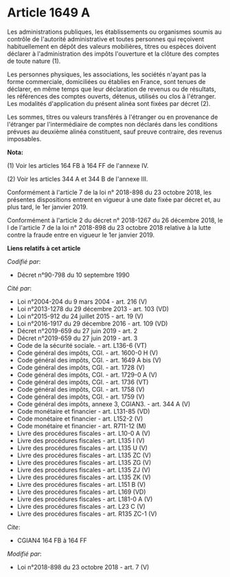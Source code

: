 # Article 1649 A

Les administrations publiques, les établissements ou organismes soumis au contrôle de l'autorité administrative et toutes
personnes qui reçoivent habituellement en dépôt des valeurs mobilières, titres ou espèces doivent déclarer à l'administration
des impôts l'ouverture et la clôture des comptes de toute nature (1).

Les personnes physiques, les associations, les sociétés n'ayant pas la forme commerciale, domiciliées ou établies en France,
sont tenues de déclarer, en même temps que leur déclaration de revenus ou de résultats, les références des comptes ouverts,
détenus, utilisés ou clos à l'étranger. Les modalités d'application du présent alinéa sont fixées par décret (2).

Les sommes, titres ou valeurs transférés à l'étranger ou en provenance de l'étranger par l'intermédiaire de comptes non
déclarés dans les conditions prévues au deuxième alinéa constituent, sauf preuve contraire, des revenus imposables.

**Nota:**

(1) Voir les articles 164 FB à 164 FF de l'annexe IV.

(2) Voir les articles 344 A et 344 B de l'annexe III.

Conformément à l'article 7 de la loi n° 2018-898 du 23 octobre 2018, les présentes dispositions entrent en vigueur à une date
fixée par décret et, au plus tard, le 1er janvier 2019.

Conformément à l'article 2 du décret n° 2018-1267 du 26 décembre 2018, le I de l'article 7 de la loi n° 2018-898 du 23
octobre 2018 relative à la lutte contre la fraude entre en vigueur le 1er janvier 2019.

**Liens relatifs à cet article**

_Codifié par_:

  - Décret n°90-798 du 10 septembre 1990

_Cité par_:

  - Loi n°2004-204 du 9 mars 2004 - art. 216 (V)
  - Loi n°2013-1278 du 29 décembre 2013 - art. 103 (VD)
  - Loi n°2015-912 du 24 juillet 2015 - art. 19 (V)
  - Loi n°2016-1917 du 29 décembre 2016 - art. 109 (VD)
  - Décret n°2019-659 du 27 juin 2019 - art. 2
  - Décret n°2019-659 du 27 juin 2019 - art. 3
  - Code de la sécurité sociale. - art. L136-6 (VT)
  - Code général des impôts, CGI. - art. 1600-0 H (V)
  - Code général des impôts, CGI. - art. 1649 A bis (V)
  - Code général des impôts, CGI. - art. 1728 (V)
  - Code général des impôts, CGI. - art. 1729-0 A (V)
  - Code général des impôts, CGI. - art. 1736 (VT)
  - Code général des impôts, CGI. - art. 1758 (V)
  - Code général des impôts, CGI. - art. 1759 (V)
  - Code général des impôts, annexe 3, CGIAN3. - art. 344 A (V)
  - Code monétaire et financier - art. L131-85 (VD)
  - Code monétaire et financier - art. L152-2 (V)
  - Code monétaire et financier - art. R711-12 (M)
  - Livre des procédures fiscales - art. L10-0 A (V)
  - Livre des procédures fiscales - art. L135 I (V)
  - Livre des procédures fiscales - art. L135 U (V)
  - Livre des procédures fiscales - art. L135 ZC (V)
  - Livre des procédures fiscales - art. L135 ZG (V)
  - Livre des procédures fiscales - art. L135 ZJ (V)
  - Livre des procédures fiscales - art. L135 ZK (V)
  - Livre des procédures fiscales - art. L151 B (V)
  - Livre des procédures fiscales - art. L169 (VD)
  - Livre des procédures fiscales - art. L181-0 A (V)
  - Livre des procédures fiscales - art. L23 C (V)
  - Livre des procédures fiscales - art. R135 ZC-1 (V)

_Cite_:

  - CGIAN4 164 FB à 164 FF

_Modifié par_:

  - Loi n°2018-898 du 23 octobre 2018 - art. 7 (V)
